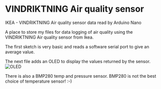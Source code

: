 # VINDRIKTNING Air quality sensor
IKEA - VINDRIKTNING Air quality sensor data read by Arduino Nano

A place to store my files for data logging of air quality using the  VINDRIKTNING Air quality sensor from Ikea.

The first sketch is very basic and reads a software serial port to give an average value.

The next file adds an OLED to display the values returned by the sensor.
![OLED](https://user-images.githubusercontent.com/20041111/132402870-7700e710-97c5-4fb3-8d70-6fc378d0b541.jpg)

There is also a BMP280 temp and pressure sensor.  BMP280 is not the best choice of temperature sensor! :-)
